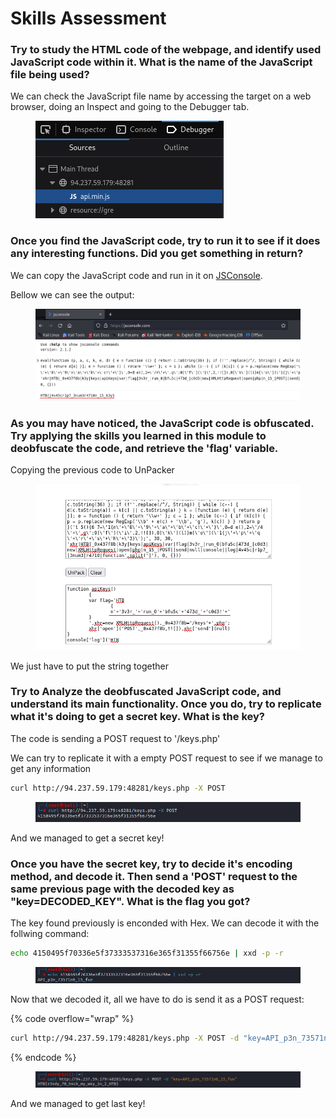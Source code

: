 # Skills Assessment

### Try to study the HTML code of the webpage, and identify used JavaScript code within it. What is the name of the JavaScript file being used?

We can check the JavaScript file name by accessing the target on a web browser, doing an Inspect and going to the Debugger tab.

<figure><img src="../../../.gitbook/assets/image (2) (1) (1) (1) (1) (1) (1) (1) (1) (1) (1) (1) (1) (1) (1) (1) (1) (1) (1) (1) (1) (1) (1) (1) (1) (1) (1) (1) (1) (1) (1) (1) (1) (1) (1) (1) (1) (1) (1).png" alt=""><figcaption></figcaption></figure>

### Once you find the JavaScript code, try to run it to see if it does any interesting functions. Did you get something in return?

We can copy the JavaScript code and run in it on [JSConsole](https://jsconsole.com/).

Bellow we can see the output:

<figure><img src="../../../.gitbook/assets/image (1) (1) (1) (1) (1) (1) (1) (1) (1) (1) (1) (1) (1) (1) (1) (1) (1) (1) (1) (1) (1) (1) (1) (1) (1) (1) (1) (1) (1) (1) (1) (1) (1) (1) (1) (1) (1) (1) (1) (1) (1) (1).png" alt=""><figcaption></figcaption></figure>

### As you may have noticed, the JavaScript code is obfuscated. Try applying the skills you learned in this module to deobfuscate the code, and retrieve the 'flag' variable.

Copying the previous code to UnPacker

<figure><img src="../../../.gitbook/assets/image (3) (1) (1) (1) (1) (1) (1) (1) (1) (1) (1) (1) (1) (1) (1) (1) (1) (1) (1) (1) (1) (1) (1) (1) (1) (1) (1) (1) (1) (1) (1) (1).png" alt=""><figcaption></figcaption></figure>

We just have to put the string together

### Try to Analyze the deobfuscated JavaScript code, and understand its main functionality. Once you do, try to replicate what it's doing to get a secret key. What is the key?

The code is sending a POST request to '/keys.php'

We can try to replicate it with a empty POST request to see if we manage to get any information

```bash
curl http://94.237.59.179:48281/keys.php -X POST
```

<figure><img src="../../../.gitbook/assets/image (4) (1) (1) (1) (1) (1) (1) (1) (1) (1) (1) (1) (1) (1) (1) (1) (1) (1) (1) (1) (1) (1) (1) (1) (1) (1) (1) (1) (1) (1).png" alt=""><figcaption></figcaption></figure>

And we managed to get a secret key!

### Once you have the secret key, try to decide it's encoding method, and decode it. Then send a 'POST' request to the same previous page with the decoded key as "key=DECODED\_KEY". What is the flag you got?

The key found previously is enconded with Hex. We can decode it with the follwing command:

```bash
echo 4150495f70336e5f37333537316e365f31355f66756e | xxd -p -r
```

<figure><img src="../../../.gitbook/assets/image (5) (1) (1) (1) (1) (1) (1) (1) (1) (1) (1) (1) (1) (1) (1) (1) (1) (1) (1) (1) (1) (1) (1) (1) (1) (1).png" alt=""><figcaption></figcaption></figure>

Now that we decoded it, all we have to do is send it as a POST request:

{% code overflow="wrap" %}
```bash
curl http://94.237.59.179:48281/keys.php -X POST -d "key=API_p3n_73571n6_15_fun"
```
{% endcode %}

<figure><img src="../../../.gitbook/assets/image (6) (1) (1) (1) (1) (1) (1) (1) (1) (1) (1) (1) (1) (1) (1) (1) (1) (1) (1).png" alt=""><figcaption></figcaption></figure>

And we managed to get last key!
